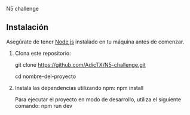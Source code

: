 N5 challenge
## Instalación

Asegúrate de tener [Node.js](https://nodejs.org/) instalado en tu máquina antes de comenzar.

1. Clona este repositorio:

   git clone https://github.com/AdicTX/N5-challenge.git

   cd nombre-del-proyecto

 2. Instala las dependencias utilizando npm:
    npm install

    Para ejecutar el proyecto en modo de desarrollo, utiliza el siguiente comando:
    npm run dev
